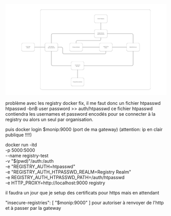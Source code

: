 ![](Microservices.png)

problème avec les registry docker fix, il me faut donc un fichier htpasswd
htpasswd -bnB user password >> auth/htpasswd
ce fichier htpasswd contiendra les usernames et password encodés pour se connecter à la registry ou alors un seul par organisation.

puis docker login $monip:9000 (port de ma gateway) (attention: ip en clair publique !!!!)

docker run -itd \
  -p 5000:5000 \
  --name registry-test \
  -v "$(pwd)"/auth:/auth \
  -e "REGISTRY_AUTH=htpasswd" \
  -e "REGISTRY_AUTH_HTPASSWD_REALM=Registry Realm" \
  -e REGISTRY_AUTH_HTPASSWD_PATH=/auth/htpasswd \
 -e HTTP_PROXY=http://localhost:9000 registry

il faudra un jour que je setup des certificats pour https mais en attendant

"insecure-registries": [
    "$monip:9000"
]
pour autoriser à renvoyer de l'http et à passer par la gateway
